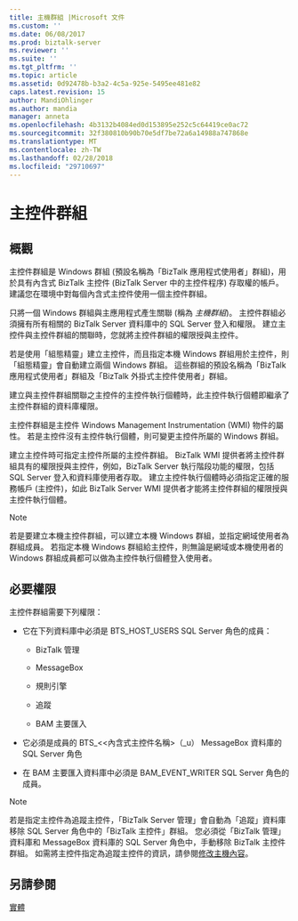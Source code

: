 ```yaml
---
title: 主機群組 |Microsoft 文件
ms.custom: ''
ms.date: 06/08/2017
ms.prod: biztalk-server
ms.reviewer: ''
ms.suite: ''
ms.tgt_pltfrm: ''
ms.topic: article
ms.assetid: 0d92478b-b3a2-4c5a-925e-5495ee481e82
caps.latest.revision: 15
author: MandiOhlinger
ms.author: mandia
manager: anneta
ms.openlocfilehash: 4b3132b4084ed0d153895e252c5c64419ce0ac72
ms.sourcegitcommit: 32f380810b90b70e5df7be72a6a14988a747868e
ms.translationtype: MT
ms.contentlocale: zh-TW
ms.lasthandoff: 02/28/2018
ms.locfileid: "29710697"
---
```

# <a name="host-groups"></a>主控件群組

## <a name="overview"></a>概觀
主控件群組是 Windows 群組 (預設名稱為「BizTalk 應用程式使用者」群組)，用於具有內含式 BizTalk 主控件 (BizTalk Server 中的主控件程序) 存取權的帳戶。 建議您在環境中對每個內含式主控件使用一個主控件群組。  
  
 只將一個 Windows 群組與主應用程式產生關聯 (稱為 *主機群組*)。 主控件群組必須擁有所有相關的 BizTalk Server 資料庫中的 SQL Server 登入和權限。 建立主控件與主控件群組的關聯時，您就將主控件群組的權限授與主控件。  
  
 若是使用「組態精靈」建立主控件，而且指定本機 Windows 群組用於主控件，則「組態精靈」會自動建立兩個 Windows 群組。 這些群組的預設名稱為「BizTalk 應用程式使用者」群組及「BizTalk 外掛式主控件使用者」群組。  
  
 建立與主控件群組關聯之主控件的主控件執行個體時，此主控件執行個體即繼承了主控件群組的資料庫權限。  
  
 主控件群組是主控件 Windows Management Instrumentation (WMI) 物件的屬性。 若是主控件沒有主控件執行個體，則可變更主控件所屬的 Windows 群組。  
  
 建立主控件時可指定主控件所屬的主控件群組。 BizTalk WMI 提供者將主控件群組具有的權限授與主控件，例如，BizTalk Server 執行階段功能的權限，包括 SQL Server 登入和資料庫使用者存取。 建立主控件執行個體時必須指定正確的服務帳戶 (主控件)，如此 BizTalk Server WMI 提供者才能將主控件群組的權限授與主控件執行個體。  
  
> [!NOTE]
>  若是要建立本機主控件群組，可以建立本機 Windows 群組，並指定網域使用者為群組成員。 若指定本機 Windows 群組給主控件，則無論是網域或本機使用者的 Windows 群組成員都可以做為主控件執行個體登入使用者。  

## <a name="required-permissions"></a>必要權限  
 主控件群組需要下列權限：  
  
-   它在下列資料庫中必須是 BTS_HOST_USERS SQL Server 角色的成員：  
  
    -   BizTalk 管理 
  
    -   MessageBox  
  
    -   規則引擎  
  
    -   追蹤  
  
    -   BAM 主要匯入  
  
-   它必須是成員的 BTS_<\<內含式主控件名稱\>（_u） MessageBox 資料庫的 SQL Server 角色  
  
-   在 BAM 主要匯入資料庫中必須是 BAM_EVENT_WRITER SQL Server 角色的成員。  
  
> [!NOTE]
>  若是指定主控件為追蹤主控件，「BizTalk Server 管理」會自動為「追蹤」資料庫移除 SQL Server 角色中的「BizTalk 主控件」群組。 您必須從「BizTalk 管理」資料庫和 MessageBox 資料庫的 SQL Server 角色中，手動移除 BizTalk 主控件群組。 如需將主控件指定為追蹤主控件的資訊，請參閱[修改主機內容](../core/how-to-modify-host-properties.md)。  
  
## <a name="see-also"></a>另請參閱  
 [實體](../core/entities.md)
